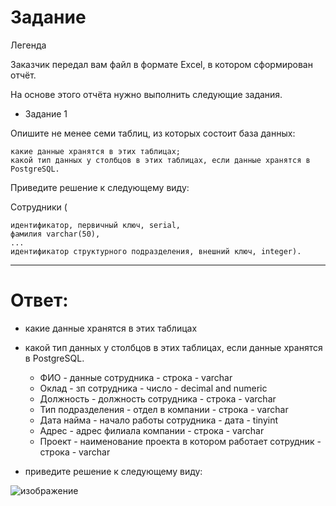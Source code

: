 # Задание

Легенда

Заказчик передал вам файл в формате Excel, в котором сформирован отчёт.

На основе этого отчёта нужно выполнить следующие задания.

- Задание 1

Опишите не менее семи таблиц, из которых состоит база данных:

    какие данные хранятся в этих таблицах;
    какой тип данных у столбцов в этих таблицах, если данные хранятся в PostgreSQL.

Приведите решение к следующему виду:

Сотрудники (

    идентификатор, первичный ключ, serial,
    фамилия varchar(50),
    ...
    идентификатор структурного подразделения, внешний ключ, integer).
----

# Ответ:

- какие данные хранятся в этих таблицах
- какой тип данных у столбцов в этих таблицах, если данные хранятся в PostgreSQL.

  - ФИО - данные сотрудника - строка - varchar
  - Оклад - зп сотрудника - число - decimal and numeric
  - Должность - должность сотрудника - строка - varchar
  - Тип подразделения - отдел в компании - строка - varchar
  - Дата найма - начало работы сотрудника - дата - tinyint
  - Адрес - адрес филиала компании - строка - varchar
  - Проект - наименование проекта в котором работает сотрудник - строка - varchar


- приведите решение к следующему виду:

![изображение](https://user-images.githubusercontent.com/107613708/231972205-fcca3e41-d378-465e-b115-df3922683654.png)


    
